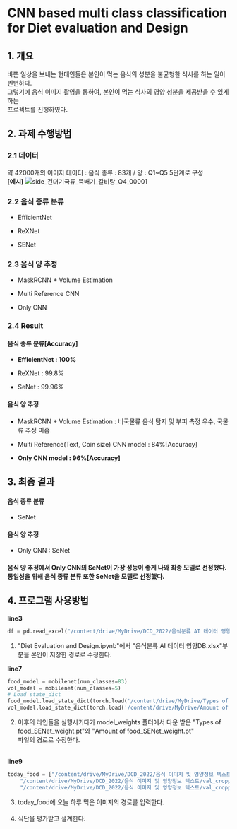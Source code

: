 # CNN based multi class classification <br/>for Diet evaluation and Design

## 1. 개요
바쁜 일상을 보내는 현대인들은 본인이 먹는 음식의 성분을 불균형한 식사를 하는 일이 빈번하다. 
<br/> 그렇기에 음식 이미지 촬영을 통하여, 본인이 먹는 식사의 영양 성분을 제공받을 수 있게 하는 
<br/>프로젝트를 진행하였다. 

## 2. 과제 수행방법

### 2.1 데이터
약 42000개의 이미지 데이터 : 음식 종류 : 83개 / 양 : Q1~Q5 5단계로 구성
<br/>__[예시]__
![side_건더기국류_뚝배기_갈비탕_Q4_00001](https://user-images.githubusercontent.com/37768648/208874525-9d9c816b-13ca-458c-b699-4e826d2bc197.JPG)

### 2.2 음식 종류 분류

* EfficientNet

* ReXNet

* SENet

### 2.3 음식 양 추정

* MaskRCNN + Volume Estimation

* Multi Reference CNN

* Only CNN

### 2.4 Result

#### 음식 종류 분류[Accuracy]
* __EfficientNet : 100%__

* ReXNet : 99.8%

* SeNet : 99.96%

#### 음식 양 추정 
* MaskRCNN + Volume Estimation : 비국물류 음식 탐지 및 부피 측정 우수, 국물류 추정 미흡

* Multi Reference(Text, Coin size) CNN model : 84%[Accuracy]

* __Only CNN model : 96%[Accuracy]__

## 3. 최종 결과

#### 음식 종류 분류
* SeNet

#### 음식 양 추정
* Only CNN : SeNet

#### 음식 양 추정에서 Only CNN의 SeNet이 가장 성능이 좋게 나와 최종 모델로 선정했다. <br/>통일성을 위해 음식 종류 분류 또한 SeNet을 모델로 선정했다.

## 4. 프로그램 사용방법
__line3__<br/>
```python
df = pd.read_excel("/content/drive/MyDrive/DCD_2022/음식분류 AI 데이터 영양DB.xlsx", engine = "openpyxl")
```
1. "Diet Evaluation and Design.ipynb"에서 "음식분류 AI 데이터 영양DB.xlsx"부분을 본인이 저장한 경로로 수정한다.<br/>

__line7__
```python
food_model = mobilenet(num_classes=83)
vol_model = mobilenet(num_classes=5)
# Load state_dict
food_model.load_state_dict(torch.load('/content/drive/MyDrive/Types of food_SENet_weight.pt'))
vol_model.load_state_dict(torch.load('/content/drive/MyDrive/Amount of food_SENet_weight.pt'))
```
2.  이후의 라인들을 실행시키다가 model_weights 폴더에서 다운 받은 "Types of food_SENet_weight.pt"와 "Amount of food_SENet_weight.pt" <br/>파일의 경로로 수정한다.

<br/>__line9__
```python
today_food = ["/content/drive/MyDrive/DCD_2022/음식 이미지 및 영양정보 텍스트/val_cropped/쌀밥/side_밥류_원형배달_쌀밥_Q3_00033.JPG",
    "/content/drive/MyDrive/DCD_2022/음식 이미지 및 영양정보 텍스트/val_cropped/갈비탕/side_건더기국류_뚝배기_갈비탕_Q5_00028.JPG", 
    "/content/drive/MyDrive/DCD_2022/음식 이미지 및 영양정보 텍스트/val_cropped/갈치조림/side_생선조림_냄비_갈치조림_Q1 00001.JPG"]
```

3. today_food에 오늘 하루 먹은 이미지의 경로를 입력한다.<br/><br/>
4. 식단을 평가받고 설계한다.

